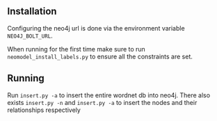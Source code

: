 ## Installation
Configuring the neo4j url is done via the environment variable `NEO4J_BOLT_URL`.

When running for the first time make sure to run `neomodel_install_labels.py` to ensure all the 
constraints are set.

## Running
Run `insert.py -a` to insert the entire wordnet db into neo4j.
There also exists `insert.py -n` and `insert.py -a` to insert the nodes and their relationships 
respectively